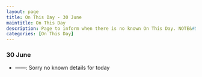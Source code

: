 ```yaml
---
layout: page
title: On This Day - 30 June
maintitle: On This Day
description: Page to inform when there is no known On This Day. NOTE&#58; There may still be comments.
categories: [On This Day]
---
```


### 30 June
* ——: Sorry no known details for today

